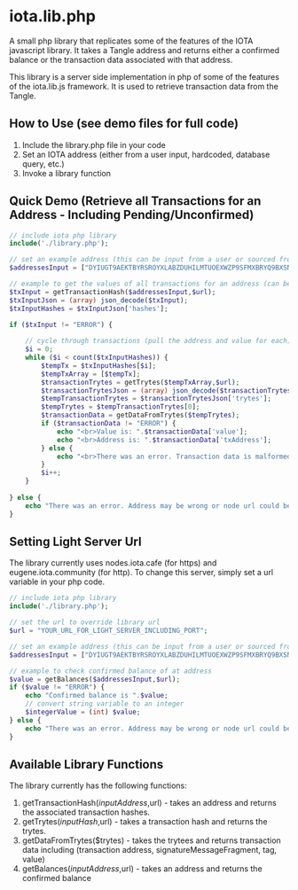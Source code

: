 # iota.lib.php
A small php library that replicates some of the features of the IOTA javascript library. It takes a Tangle address and returns either a confirmed balance or the transaction data associated with that address.

This library is a server side implementation in php of some of the features of the iota.lib.js framework. It is used to retrieve transaction data from the Tangle.

## How to Use (see demo files for full code)
1) Include the library.php file in your code
2) Set an IOTA address (either from a user input, hardcoded, database query, etc.)
3) Invoke a library function

## Quick Demo (Retrieve all Transactions for an Address - Including Pending/Unconfirmed)
```php
// include iota php library
include('./library.php');

// set an example address (this can be input from a user or sourced from a database, etc.)
$addressesInput = ["DYIUGT9AEKTBYRSROYXLABZDUHILMTUOEXWZP9SFMXBRYQ9BXSNROYYHHAPNVYLUEFIFTRJEHDBBRHLFZ"];

// example to get the values of all transactions for an address (can be pending or confirmed)
$txInput = getTransactionHash($addressesInput,$url);
$txInputJson = (array) json_decode($txInput);                                                                                                   
$txInputHashes = $txInputJson['hashes'];                    

if ($txInput != "ERROR") {
    
    // cycle through transactions (pull the address and value for each)
    $i = 0;
    while ($i < count($txInputHashes)) {
        $tempTx = $txInputHashes[$i];        
        $tempTxArray = [$tempTx];
        $transactionTrytes = getTrytes($tempTxArray,$url);        
        $transactionTrytesJson = (array) json_decode($transactionTrytes);                                                                                                   
        $tempTransactionTrytes = $transactionTrytesJson['trytes'];                    
        $tempTrytes = $tempTransactionTrytes[0];                    
        $transactionData = getDataFromTrytes($tempTrytes);
        if ($transactionData != "ERROR") {
            echo "<br>Value is: ".$transactionData['value'];
            echo "<br>Address is: ".$transactionData['txAddress'];    
        } else {
            echo "<br>There was an error. Transaction data is malformed.";
        }
        $i++;
    }
    
} else {
    echo "There was an error. Address may be wrong or node url could be down.";
}
```
## Setting Light Server Url
The library currently uses nodes.iota.cafe (for https) and eugene.iota.community (for http). To change this server, simply set a url variable in your php code.

```php
// include iota php library
include('./library.php');

// set the url to override library url
$url = "YOUR_URL_FOR_LIGHT_SERVER_INCLUDING_PORT";

// set an example address (this can be input from a user or sourced from a database, etc.)
$addressesInput = ["DYIUGT9AEKTBYRSROYXLABZDUHILMTUOEXWZP9SFMXBRYQ9BXSNROYYHHAPNVYLUEFIFTRJEHDBBRHLFZ"];

// example to check confirmed balance of at address
$value = getBalances($addressesInput,$url);
if ($value != "ERROR") {
    echo "Confirmed balance is ".$value;
    // convert string variable to an integer
    $integerValue = (int) $value;
} else {
    echo "There was an error. Address may be wrong or node url could be down.";
}
```

## Available Library Functions
The library currently has the following functions:
1) getTransactionHash($inputAddress,$url) - takes an address and returns the associated transaction hashes.
2) getTrytes($inputHash,$url) - takes a transaction hash and returns the trytes.
3) getDataFromTrytes($trytes) - takes the trytees and returns transaction data including (transaction address, signatureMessageFragment, tag, value)
4) getBalances($inputAddress,$url) - takes an address and returns the confirmed balance
